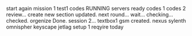 start again
mission 1
test1
codes
RUNNING
servers
ready
codes 1
codes 2
review...
create
new section
updated.
next round...
wait...
checking...
checked.
orgenize
Done.
session 2...
textbox1
gsm
created.
nexus
sylenth
omnispher
keyscape
jetlag
setup 1
reqyire
today
